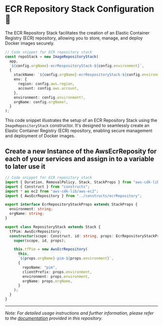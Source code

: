 # ECR Repository Stack Configuration 🏬

The ECR Repository Stack facilitates the creation of an Elastic Container Registry (ECR) repository, allowing you to store, manage, and deploy Docker images securely.

```typescript (./bin/cdk.ts)
// Code snippet for ECR repository stack
const repoStack = new ImageRepositoryStack(
  app,
  `${config.orgName}-ecrRespositoryStack-${config.environment}`,
  {
    stackName: `${config.orgName}-ecrRespositoryStack-${config.environment}`,
    env: {
      region: config.aws.region,
      account: config.aws.account,
    },
    environment: config.environment!,
    orgName: config.orgName!,
  }
);
```

This code snippet illustrates the setup of an ECR Repository Stack using the `ImageRepositoryStack` constructor. It's designed to seamlessly create an Elastic Container Registry (ECR) repository, enabling secure management and deployment of Docker images.



## Create a new Instance of the AwsEcrReposity for each of your services and assign in to a variable to later use it


```typescript (./src/stacks/Repository.stack.ts)
// Code snippet for ECR repository stack
import { Duration, RemovalPolicy, Stack, StackProps } from "aws-cdk-lib";
import { Construct } from "constructs";
import * as ec2 from "aws-cdk-lib/aws-ec2";
import { AwsEcrRepository } from "../constructs/ecrRepository";

export interface EcrRepositoryStackProps extends StackProps {
  environment: string;
  orgName: string;
}

export class RepositoryStack extends Stack {
  tfPim: AwsEcrRepository;
  constructor(scope: Construct, id: string, props: EcrRepositoryStackProps) {
    super(scope, id, props);

    this.tfPim = new AwsEcrRepository(
      this,
      `${props.orgName}-pim-${props.environment}`,
      {
        repoName: "pim",
        clientPrefix: props.environment,
        environment: props.environment,
        orgName: props.orgName,
      }
    );
  }
}
```

---

*Note: For detailed usage instructions and further information, please refer to the [documentation](docs/README.md) provided in this repository.*